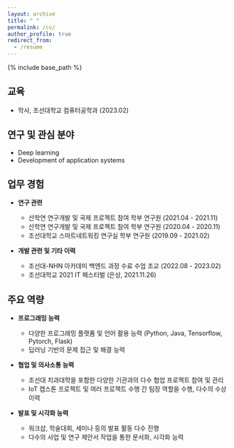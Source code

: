 ```yaml
---
layout: archive
title: " "
permalink: /cv/
author_profile: true
redirect_from:
  - /resume
---
```


{% include base_path %}

교육
---
* 학사, 조선대학교 컴퓨터공학과 (2023.02)
<!-- * Ph.D in Computer Science and Engineering, Rice university (expected) -->

<!-- Master thesis
---
* Title : *null*
* Supervisors : *null*
* Abstract : *null* -->


연구 및 관심 분야
---
* Deep learning
* Development of application systems

업무 경험
---
* **연구 관련**
  * 산학연 연구개발 및 국제 프로젝트 참여 학부 연구원 (2021.04 - 2021.11)
  * 산학연 연구개발 및 국제 프로젝트 참여 학부 연구원 (2020.04 - 2020.11)
  * 조선대학교 스마트네트워킹 연구실 학부 연구원 (2019.09 - 2021.02)


* **개발 관련 및 기타 이력**
  * 조선대-NHN 아카데미 백엔드 과정 수료 수업 조교 (2022.08 - 2023.02)
  * 조선대학교 2021 IT 페스티벌 (은상, 2021.11.26)
  

주요 역량
---
* **프로그래밍 능력**
  * 다양한 프로그래밍 플랫폼 및 언어 활용 능력 (Python, Java, Tensorflow, Pytorch, Flask)
  * 딥러닝 기반의 문제 접근 및 해결 능력


* **협업 및 의사소통 능력**
  * 조선대 치과대학을 포함한 다양한 기관과의 다수 협업 프로젝트 참여 및 관리
  * IoT 캡스톤 프로젝트 및 여러 프로젝트 수행 간 팀장 역할을 수행, 다수의 수상 이력


* **발표 및 시각화 능력**
  * 워크샵, 학술대회, 세미나 등의 발표 활동 다수 진행
  * 다수의 사업 및 연구 제안서 작업을 통한 문서화, 시각화 능력